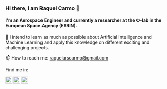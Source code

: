 ### Hi there, I am Raquel Carmo 👋

#### I'm an Aerospace Engineer and currently a researcher at the Φ-lab in the European Space Agency (ESRIN).

🔭 I intend to learn as much as possible about Artificial Intelligence and Machine Learning and apply this knowledge on different exciting and challenging projects.

📫 How to reach me: raquelarscarmo@gmail.com

Find me in:

[<img align="left" alt="codeSTACKr | LinkedIn" width="22px" src="https://cdn.jsdelivr.net/npm/simple-icons@v3/icons/linkedin.svg" />][linkedin]
[<img align="left" alt="codeSTACKr | Facebook" width="22px" src="https://cdn.jsdelivr.net/npm/simple-icons@v3/icons/facebook.svg" />][facebook]
[<img align="left" alt="codeSTACKr | Instagram" width="22px" src="https://cdn.jsdelivr.net/npm/simple-icons@v3/icons/instagram.svg" />][instagram]

[linkedin]: https://www.linkedin.com/in/raquelscarmo/
[facebook]: https://www.facebook.com/raquel.carmo.39/
[instagram]: https://www.instagram.com/raquelscarmo/

<!--
**raquelcarmo/RaquelCarmo** is a ✨ _special_ ✨ repository because its `README.md` (this file) appears on your GitHub profile.

Here are some ideas to get you started:

- 🔭 I’m currently working on ...
- 🌱 I’m currently learning ...
- 👯 I’m looking to collaborate on ...
- 🤔 I’m looking for help with ...
- 💬 Ask me about ...
- 📫 How to reach me: ...
- 😄 Pronouns: ...
- ⚡ Fun fact: ...
-->

